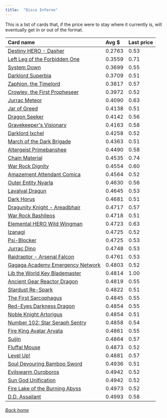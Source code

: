 ```yaml
---
title:  "Disco Inferno"
---
```


This is a list of cards that, if the price were to stay where it currently is, will eventually get in or out of the format.

| Card name | Avg $ | Last price |
| :-- | :-- | :-- |
[Destiny HERO - Dasher](https://db.ygoprodeck.com/card/?search=Destiny%20HERO%20-%20Dasher) | 0.2763 | 0.53 |
[Left Leg of the Forbidden One](https://db.ygoprodeck.com/card/?search=Left%20Leg%20of%20the%20Forbidden%20One) | 0.3559 | 0.71 |
[System Down](https://db.ygoprodeck.com/card/?search=System%20Down) | 0.3699 | 0.55 |
[Darklord Superbia](https://db.ygoprodeck.com/card/?search=Darklord%20Superbia) | 0.3709 | 0.51 |
[Zaphion, the Timelord](https://db.ygoprodeck.com/card/?search=Zaphion,%20the%20Timelord) | 0.3817 | 0.57 |
[Crowley, the First Propheseer](https://db.ygoprodeck.com/card/?search=Crowley,%20the%20First%20Propheseer) | 0.3972 | 0.52 |
[Jurrac Meteor](https://db.ygoprodeck.com/card/?search=Jurrac%20Meteor) | 0.4090 | 0.63 |
[Jar of Greed](https://db.ygoprodeck.com/card/?search=Jar%20of%20Greed) | 0.4138 | 0.51 |
[Dragon Seeker](https://db.ygoprodeck.com/card/?search=Dragon%20Seeker) | 0.4142 | 0.56 |
[Gravekeeper's Visionary](https://db.ygoprodeck.com/card/?search=Gravekeeper's%20Visionary) | 0.4163 | 0.58 |
[Darklord Ixchel](https://db.ygoprodeck.com/card/?search=Darklord%20Ixchel) | 0.4258 | 0.52 |
[March of the Dark Brigade](https://db.ygoprodeck.com/card/?search=March%20of%20the%20Dark%20Brigade) | 0.4363 | 0.51 |
[Altergeist Primebanshee](https://db.ygoprodeck.com/card/?search=Altergeist%20Primebanshee) | 0.4490 | 0.58 |
[Chain Material](https://db.ygoprodeck.com/card/?search=Chain%20Material) | 0.4535 | 0.74 |
[War Rock Dignity](https://db.ygoprodeck.com/card/?search=War%20Rock%20Dignity) | 0.4554 | 0.60 |
[Amazement Attendant Comica](https://db.ygoprodeck.com/card/?search=Amazement%20Attendant%20Comica) | 0.4564 | 0.52 |
[Outer Entity Nyarla](https://db.ygoprodeck.com/card/?search=Outer%20Entity%20Nyarla) | 0.4630 | 0.56 |
[Lavalval Dragun](https://db.ygoprodeck.com/card/?search=Lavalval%20Dragun) | 0.4645 | 0.53 |
[Dark Horus](https://db.ygoprodeck.com/card/?search=Dark%20Horus) | 0.4681 | 0.51 |
[Dragunity Knight - Areadbhair](https://db.ygoprodeck.com/card/?search=Dragunity%20Knight%20-%20Areadbhair) | 0.4717 | 0.57 |
[War Rock Bashileos](https://db.ygoprodeck.com/card/?search=War%20Rock%20Bashileos) | 0.4718 | 0.51 |
[Elemental HERO Wild Wingman](https://db.ygoprodeck.com/card/?search=Elemental%20HERO%20Wild%20Wingman) | 0.4723 | 0.63 |
[Izanagi](https://db.ygoprodeck.com/card/?search=Izanagi) | 0.4725 | 0.52 |
[Psi-Blocker](https://db.ygoprodeck.com/card/?search=Psi-Blocker) | 0.4725 | 0.53 |
[Jurrac Dino](https://db.ygoprodeck.com/card/?search=Jurrac%20Dino) | 0.4748 | 0.53 |
[Raidraptor - Arsenal Falcon](https://db.ygoprodeck.com/card/?search=Raidraptor%20-%20Arsenal%20Falcon) | 0.4761 | 0.53 |
[Gagaga Academy Emergency Network](https://db.ygoprodeck.com/card/?search=Gagaga%20Academy%20Emergency%20Network) | 0.4803 | 0.52 |
[Lib the World Key Blademaster](https://db.ygoprodeck.com/card/?search=Lib%20the%20World%20Key%20Blademaster) | 0.4814 | 1.00 |
[Ancient Gear Reactor Dragon](https://db.ygoprodeck.com/card/?search=Ancient%20Gear%20Reactor%20Dragon) | 0.4819 | 0.55 |
[Stardust Re-Spark](https://db.ygoprodeck.com/card/?search=Stardust%20Re-Spark) | 0.4822 | 0.51 |
[The First Sarcophagus](https://db.ygoprodeck.com/card/?search=The%20First%20Sarcophagus) | 0.4845 | 0.55 |
[Red-Eyes Darkness Dragon](https://db.ygoprodeck.com/card/?search=Red-Eyes%20Darkness%20Dragon) | 0.4854 | 0.55 |
[Noble Knight Artorigus](https://db.ygoprodeck.com/card/?search=Noble%20Knight%20Artorigus) | 0.4854 | 0.51 |
[Number 102: Star Seraph Sentry](https://db.ygoprodeck.com/card/?search=Number%20102:%20Star%20Seraph%20Sentry) | 0.4858 | 0.54 |
[Fire King Avatar Arvata](https://db.ygoprodeck.com/card/?search=Fire%20King%20Avatar%20Arvata) | 0.4861 | 0.55 |
[Suijin](https://db.ygoprodeck.com/card/?search=Suijin) | 0.4864 | 0.57 |
[Fluffal Mouse](https://db.ygoprodeck.com/card/?search=Fluffal%20Mouse) | 0.4873 | 0.52 |
[Level Up!](https://db.ygoprodeck.com/card/?search=Level%20Up!) | 0.4881 | 0.57 |
[Soul Devouring Bamboo Sword](https://db.ygoprodeck.com/card/?search=Soul%20Devouring%20Bamboo%20Sword) | 0.4936 | 0.51 |
[Evilswarm Ouroboros](https://db.ygoprodeck.com/card/?search=Evilswarm%20Ouroboros) | 0.4942 | 0.52 |
[Sun God Unification](https://db.ygoprodeck.com/card/?search=Sun%20God%20Unification) | 0.4942 | 0.52 |
[Fire Lake of the Burning Abyss](https://db.ygoprodeck.com/card/?search=Fire%20Lake%20of%20the%20Burning%20Abyss) | 0.4973 | 0.52 |
[D.D. Assailant](https://db.ygoprodeck.com/card/?search=D.D.%20Assailant) | 0.4993 | 0.58 |

###### [Back home](index)